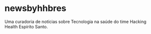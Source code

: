 # newsbyhhbres
Uma curadoria de notícias sobre Tecnologia na saúde do time Hacking Health Espírito Santo.